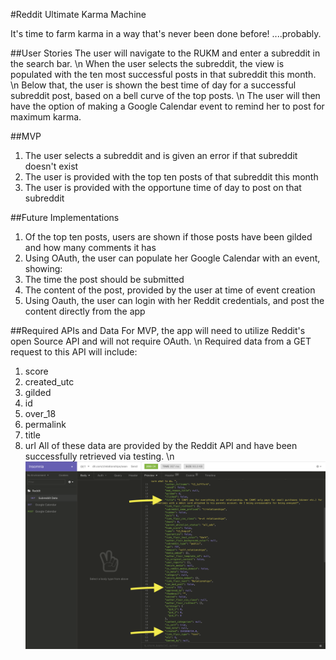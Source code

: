 #Reddit Ultimate Karma Machine

It's time to farm karma in a way that's never been done before!
....probably.

##User Stories
The user will navigate to the RUKM and enter a subreddit in the search bar. \n
When the user selects the subreddit, the view is populated with the ten most successful posts in that subreddit this month. \n
Below that, the user is shown the best time of day for a successful subreddit post, based on a bell curve of the top posts. \n
The user will then have the option of making a Google Calendar event to remind her to post for maximum karma.

##MVP
1. The user selects a subreddit and is given an error if that subreddit doesn't exist
2. The user is provided with the top ten posts of that subreddit this month
3. The user is provided with the opportune time of day to post on that subreddit

##Future Implementations
1. Of the top ten posts, users are shown if those posts have been gilded and how many comments it has
2. Using OAuth, the user can populate her Google Calendar with an event, showing:
  1. The time the post should be submitted
  2. The content of the post, provided by the user at time of event creation
3. Using Oauth, the user can login with her Reddit credentials, and post the content directly from the app

##Required APIs and Data
For MVP, the app will need to utilize Reddit's open Source API and will not require OAuth. \n
Required data from a GET request to this API will include:
  1. score
  2. created_utc
  3. gilded
  4. id
  5. over_18
  6. permalink
  7. title
  8. url
All of these data are provided by the Reddit API and have been successfully retrieved via testing. \n
![Image of api-test](./public/api-test.png)
